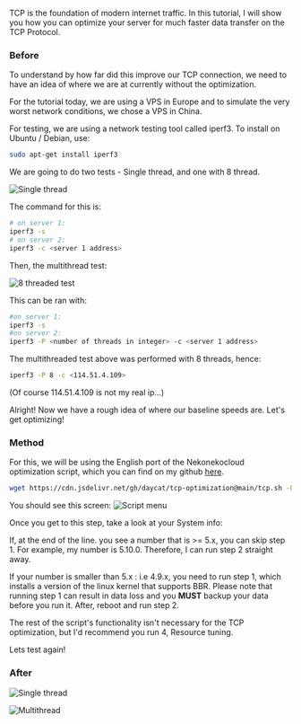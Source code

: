 TCP is the foundation of modern internet traffic.  In this tutorial, I will show you how you can optimize your server for much faster data transfer on the TCP Protocol.

### Before
To understand by how far did this improve our TCP connection, we need to have an idea of where we are at currently without the optimization.

For the tutorial today, we are using a VPS in Europe and to simulate the very worst network conditions, we chose a VPS in China. 

For testing, we are using a network testing tool called iperf3. To install on Ubuntu / Debian, use:

````sh
sudo apt-get install iperf3
````

We are going to do two tests - Single thread, and one with 8 thread.

![Single thread](https://cdn.jsdelivr.net/gh/daycat/blogimages@main/TCP-optimization/beforesinglethread.png)

The command for this is:

````sh
# on server 1:
iperf3 -s
# on server 2:
iperf3 -c <server 1 address>
````

Then, the multithread test:

![8 threaded test](https://cdn.jsdelivr.net/gh/daycat/blogimages@main/TCP-optimization/beforemultithread.png)

This can be ran with:

````sh
#on server 1:
iperf3 -s
#on server 2:
iperf3 -P <number of threads in integer> -c <server 1 address>
````

The multithreaded test above was performed with 8 threads, hence:

````sh
iperf3 -P 8 -c <114.51.4.109>
````

(Of course 114.51.4.109 is not my real ip...)

Alright! Now we have a rough idea of where our baseline speeds are. Let's get optimizing!

### Method

For this, we will be using the English port of the Nekonekocloud optimization script, which you can find on my github [here](https://github.com/daycat/tcp-optimization).

````sh
wget https://cdn.jsdelivr.net/gh/daycat/tcp-optimization@main/tcp.sh -O tcp.sh && chmod +x tcp.sh && bash tcp.sh
````

You should see this screen:
![Script menu](https://cdn.jsdelivr.net/gh/daycat/blogimages@main/TCP-optimization/tcpoptimizationmenu.png)

Once you get to this step, take a look at your System info:

If, at the end of the line. you see a number that is >= 5.x, you can skip step 1.
For example, my number is 5.10.0. Therefore, I can run step 2 straight away.

If your number is smaller than 5.x : i.e 4.9.x, you need to run step 1, which installs a version of the linux kernel that supports BBR. Please note that running step 1 can result in data loss and you **MUST** backup your data before you run it. After, reboot and run step 2.

The rest of the script's functionality isn't necessary for the TCP optimization, but I'd recommend you run 4, Resource tuning.

Lets test again!

### After

![Single thread](https://cdn.jsdelivr.net/gh/daycat/blogimages@main/TCP-optimization/aftersinglethread.png)

![Multithread](https://cdn.jsdelivr.net/gh/daycat/blogimages@main/TCP-optimization/aftermultithread.png)
